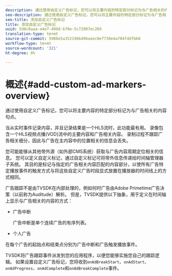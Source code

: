 ```yaml
---
description: 通过使用自定义广告标记，您可以将主要内容的特定部分标记为与广告相关的内容句点。
seo-description: 通过使用自定义广告标记，您可以将主要内容的特定部分标记为与广告相关的内容句点。
seo-title: 添加自定义广告标记
title: 添加自定义广告标记
uuid: 5d8c8aaa-a4e7-499d-b70e-5c72007ec269
translation-type: tm+mt
source-git-commit: 5908e5a3521966496aeec0ef730e4a704fddfb68
workflow-type: tm+mt
source-wordcount: '321'
ht-degree: 0%

---
```



# 概述{#add-custom-ad-markers-overview}

通过使用自定义广告标记，您可以将主要内容的特定部分标记为与广告相关的内容句点。

当从实时事件记录内容，并且记录结果是一个HLS流时，此功能最有用。 录像包含一个HLS视频点播(VOD)流中的主要内容和广告相关内容。 录制过程不跟踪广告相关细分，因此与广告在主内容中的位置相关的信息会丢失。

您可能能够从其他带外源（如外部CMS系统）获取与广告内容周期定位相关的信息。 您可以定义自定义标记，通过自定义标记可将带外信息传递给时间轴管理器子系统。 其目的是标记与指定的广告相关内容匹配的内容部分，以使所有广告特定播放事件的触发方式与将这些自定义广告时段显式放置在播放器的时间线上的方式相同。

广告跟踪不是由TVSDK在内部处理的，例如何时广告由Adobe Primetime广告决策（以前称为Auditude）解析。 但是，TVSDK提供以下抽象，用于定义在时间轴上显示与广告相关的内容的方式：

* 广告中断

   广告中断是单个连续广告的有序列表。
* 个人广告

在每个广告的起始点和结束点分别为广告中断和广告触发播放事件。

TVSDK将广告跟踪事件派发到您的应用程序，以便您能够实施您自己的跟踪逻辑。 如果设置自定义广告标记，您将收到`onAdBreakStart`、`onAdStart`、`onAdProgress`、`onAdComplete`和`onAdBreakComplete`事件。
